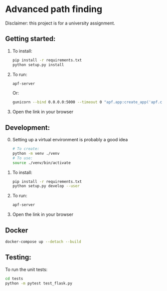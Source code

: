 # Advanced path finding

Disclaimer: this project is for a university assignment.

## Getting started:

1. To install:
    ```sh
    pip install -r requirements.txt
    python setup.py install
    ```

2. To run:
    ```sh
    apf-server
    ```
    Or:
    ```sh
    gunicorn --bind 0.0.0.0:5000 --timeout 0 "apf.app:create_app('apf.configs.AppProductionConfig')"
    ```
3. Open the link in your browser

## Development:

0. Setting up a virtual environment is probably a good idea
    ```sh
    # To create:  
    python -m venv ./venv
    # To use:
    source ./venv/bin/activate
    ```

1. To install:
    ```sh
    pip install -r requirements.txt
    python setup.py develop --user
    ```

2. To run:
    ```sh
    apf-server
    ```
3. Open the link in your browser

## Docker

```sh
docker-compose up --detach --build
```

## Testing:

To run the unit tests:
```sh
cd tests
python -m pytest test_flask.py
```
